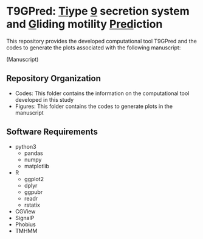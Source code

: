 # T9GPred: <ins>Ti</ins>ype <ins>9</ins> secretion system and <ins>G</ins>liding motility <ins>Pred</ins>iction

This repository provides the developed computational tool T9GPred and the codes to generate the plots associated with the following manuscript:

(Manuscript)

## Repository Organization
- Codes: This folder contains the information on the computational tool developed in this study
- Figures: This folder contains the codes to generate plots in the manuscript

## Software Requirements
- python3
	- pandas
	- numpy
	- matplotlib
- R
	- ggplot2
	- dplyr
	- ggpubr
	- readr
	- rstatix
- CGView
- SignalP
- Phobius
- TMHMM
